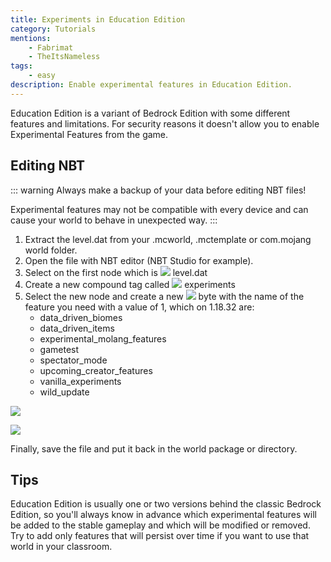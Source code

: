 ```yaml
---
title: Experiments in Education Edition
category: Tutorials
mentions:
    - Fabrimat
    - TheItsNameless
tags:
    - easy
description: Enable experimental features in Education Edition.
---
```


[structure]: /assets/images/nbt/structure.png
[int]: /assets/images/nbt/int.png
[list]: /assets/images/nbt/list.png
[compound]: /assets/images/nbt/compound.png
[string]: /assets/images/nbt/string.png
[byte]: /assets/images/nbt/byte.png

Education Edition is a variant of Bedrock Edition with some different features and limitations.
For security reasons it doesn't allow you to enable Experimental Features from the game.

## Editing NBT

::: warning
Always make a backup of your data before editing NBT files!

Experimental features may not be compatible with every device and can cause your world to behave in unexpected way.
:::

1. Extract the level.dat from your .mcworld, .mctemplate or com.mojang world folder.
2. Open the file with NBT editor (NBT Studio for example).
3. Select on the first node which is ![][structure] level.dat
4. Create a new compound tag called ![][compound] experiments
5. Select the new node and create a new ![][byte] byte with the name of the feature you need with a value of 1, which on 1.18.32 are:
    - data_driven_biomes
    - data_driven_items
    - experimental_molang_features
    - gametest
    - spectator_mode
    - upcoming_creator_features
    - vanilla_experiments
    - wild_update

![](/assets/images/nbt/experiments-education-edition/byte-add.png)

![](/assets/images/nbt/experiments-education-edition/experiments-file.png)

Finally, save the file and put it back in the world package or directory.

## Tips
Education Edition is usually one or two versions behind the classic Bedrock Edition, so you'll always know in advance which experimental features will be added to the stable gameplay and which will be modified or removed.
Try to add only features that will persist over time if you want to use that world in your classroom.
